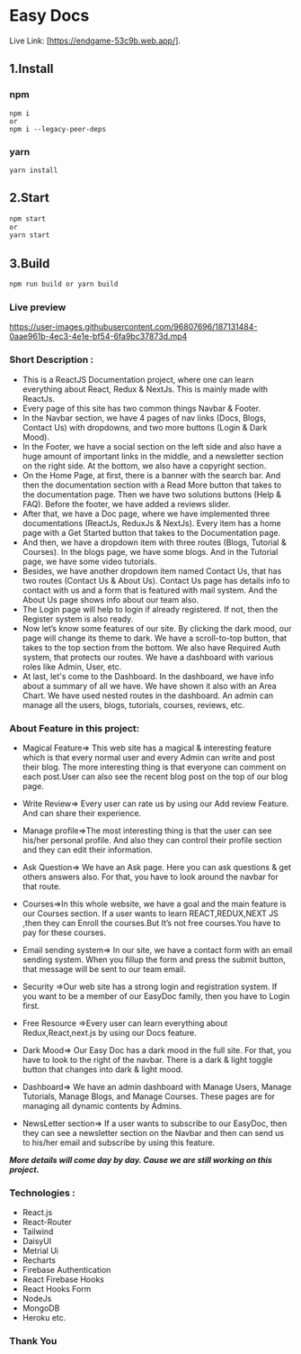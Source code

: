 # Easy Docs

Live Link: [https://endgame-53c9b.web.app/].

## 1.Install

### npm

```
npm i
or
npm i --legacy-peer-deps
```

### yarn

```
yarn install
```

## 2.Start

```sh
npm start
or
yarn start
```

## 3.Build

```sh
npm run build or yarn build
```

### Live preview 

https://user-images.githubusercontent.com/96807696/187131484-0aae961b-4ec3-4e1e-bf54-6fa9bc37873d.mp4



### Short Description :


- This is a ReactJS Documentation project, where one can learn everything about React, Redux & NextJs. This is mainly made with ReactJs.
- Every page of this site has two common things Navbar & Footer.
- In the Navbar section, we have 4 pages of nav links (Docs, Blogs, Contact Us) with dropdowns, and two more buttons (Login & Dark Mood).
- In the Footer, we have a social section on the left side and also have a huge amount of important links in the middle, and a newsletter section on the right side. At the bottom, we also have a copyright section.
- On the Home Page, at first, there is a banner with the search bar. And then the documentation section with a Read More button that takes to the documentation page. Then we have two solutions buttons (Help & FAQ). Before the footer, we have added a reviews slider.
- After that, we have a Doc page, where we have implemented three documentations (ReactJs, ReduxJs & NextJs). Every item has a home page with a Get Started button that takes to the Documentation page.
- And then, we have a dropdown item with three routes (Blogs, Tutorial & Courses). In the blogs page, we have some blogs. And in the Tutorial page, we have some video tutorials.
- Besides, we have another dropdown item named Contact Us, that has two routes (Contact Us & About Us). Contact Us page has details info to contact with us and a form that is featured with mail system. And the About Us page shows info about our team also.
- The Login page will help to login if already registered. If not, then the Register system is also ready.
- Now let’s know some features of our site. By clicking the dark mood, our page will change its theme to dark. We have a scroll-to-top button, that takes to the top section from the bottom. We also have Required Auth system, that protects our routes. We have a dashboard with various roles like Admin, User, etc.
- At last, let's come to the Dashboard. In the dashboard, we have info about a summary of all we have. We have shown it also with an Area Chart. We have used nested routes in the dashboard. An admin can manage all the users, blogs, tutorials, courses, reviews, etc.
### About Feature in this project:

- Magical Feature=> This web site has a magical & interesting  feature which is that every normal user and every Admin can write and post their blog. The more interesting thing is that everyone can comment on each post.User can also see the recent blog post on the top of our blog page.

- Write Review=> Every user can rate us by using our Add review Feature. And can share their experience.

- Manage profile=>The most interesting thing is that the user can see his/her personal profile. And also they can control their profile section and they can edit their information.

- Ask Question=> We have an Ask page. Here you can ask questions & get others answers also. For that, you have to look around the navbar for that route.

- Courses=>In this whole website, we have a goal and the main feature is our Courses section. If a user wants to learn REACT,REDUX,NEXT JS ,then they can Enroll the courses.But It’s not free courses.You have to pay for these courses.

- Email sending system=> In our site, we have a contact form with an email sending system. When you  fillup the form and press the submit button, that message will be sent to our team email.

- Security =>Our web site has a strong login and registration system. If you want to be a member of our EasyDoc family, then you have to Login first.

- Free Resource =>Every user can learn everything about Redux,React,next.js by using our Docs feature.

- Dark Mood=> Our Easy Doc has a dark mood in the full site. For that, you have to look to the right of the navbar. There is a dark & light toggle button that changes into dark & light mood.

- Dashboard=> We have an admin dashboard with Manage  Users, Manage Tutorials, Manage Blogs, and Manage Courses. These pages are for managing all dynamic contents by Admins. 

- NewsLetter section=> If a user wants to subscribe to our EasyDoc, then they can see a newsletter section on the Navbar and then can send us to his/her email and subscribe by using this feature.


***More details will come day by day. Cause we are still working on this project.***


### Technologies :
- React.js
- React-Router
- Tailwind
- DaisyUI
- Metrial Ui
- Recharts
- Firebase Authentication
- React Firebase Hooks 
- React Hooks Form 
- NodeJs
- MongoDB
- Heroku etc.


### Thank You
